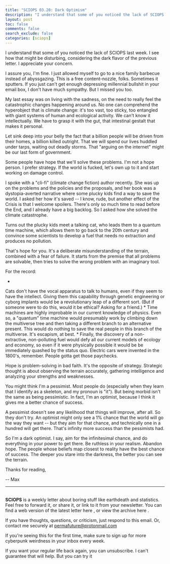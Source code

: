 ```yaml
---
title: "SCIOPS 03.20: Dark Optimism"
description: "I understand that some of you noticed the lack of SCIOPS last week"
layout: post
toc: false
comments: false
search_exclude: false
categories: [sciops]
---
```



 I understand that some of you noticed the lack of SCIOPS last week. I see how that might be disturbing, considering the dark flavor of the previous letter. I appreciate your concern.
   

  

 I assure you, I'm fine. I just allowed myself to go to a nice family barbecue instead of abyssgazing. This is a free content-nozzle, folks. Sometimes it sputters. If you just can't get enough depressing millennial bullshit in your email box, I don't have much sympathy. But I missed you too.
   

  

 My last essay was on living with the sadness, on the need to really feel the catastrophic changes happening around us. No one can comprehend the hyperobject that is climate change: it's too vast, too sticky, too entangled with giant systems of human and ecological activity. We can't know it intellectually. We have to grasp it with the gut, that intestinal gestalt that makes it personal.
   

  

 Let sink deep into your belly the fact that a billion people will be driven from their homes, a billion killed outright. That we will spend our lives huddled under tarps, waiting out deadly storms. That "arguing on the internet" might be our last form of government.
   

  

 Some people have hope that we'll solve these problems. I'm not a hope person. I prefer strategy. If the world is fucked, let's own up to it and start working on damage control.
   

  

 I spoke with a "cli-fi" (climate change fiction) author recently. She was up on the problems and the policies and the proposals, and her book was a dystopia-averted narrative where some plucky kids find a way to save the world. I asked her how it's saved -- I know, rude, but another effect of the Crisis is that I welcome spoilers. There's only so much time to read before the End, and I already have a big backlog. So I asked how she solved the climate catastrophe.
   

  

 Turns out the plucky kids meet a talking cat, who leads them to a quantum time machine, which allows them to go back to the 20th century and convince some scientists to develop a fuel that needs no extraction and produces no pollution.
   

  

 That's hope for you. It's a deliberate misunderstanding of the terrain, combined with a fear of failure. It starts from the premise that all problems are solvable, then tries to solve the wrong problem with an imaginary tool.
   

  

 For the record:

* 
 Cats don't have the vocal apparatus to talk to humans, even if they seem to have the intellect. Giving them this capability through genetic engineering or cyborg implants would be a revolutionary leap of a different sort. (But if someone were to do this, would it be ethical? Asking for a friend.)
* 
 Time machines are highly improbable in our current knowledge of physics. Even so, a "quantum" time machine would presumably work by climbing down the multiverse tree and then taking a different branch to an alternative present. This would do nothing to save the real people in this branch of the multiverse. It's escapism, at best.
* 
 Finally, the discovery of a non-extractive, non-polluting fuel would defy all our current models of ecology and economy, so even if it were physically possible it would be be immediately quashed by the status quo. Electric cars were invented in the 1800's, remember. People gotta get those paychecks.



 Hope is problem-solving in bad faith. It's the opposite of strategy. Strategic thought is about observing the terrain accurately, gathering intelligence and analyzing your strengths and weaknesses.
   

  

 You might think I'm a pessimist. Most people do (especially when they learn that I identify as a skeleton, and my pronoun is "it"). But being morbid isn't the same as being pessimistic. In fact, I'm an optimist, because I think it gives me a better chance of success.
   

  

 A pessimist doesn't see any likelihood that things will improve, after all. So they don't try. An optimist might only see a 1% chance that the world will go the way they want -- but they aim for that chance, and technically one in a hundred will get there. That's infinity more success than the pessimists had.
   

  

 So I'm a dark optimist. I say, aim for the infinitesimal chance, and do everything in your power to get there. Be ruthless in your realism. Abandon hope. The people whose beliefs map closest to reality have the best chance of success. The deeper you stare into the darkness, the better you can see the terrain.
   

  

 Thanks for reading,
   

 -- Max
   



---


###### 
**SCIOPS** 
 is a weekly letter about boring stuff like earthdeath and statistics. Feel free to forward it, or share it, or link to it from your newsletter. You can find a web version of the
 latest letter here
 , or view the
 archive here
 .
 

 If you have thoughts, questions, or criticism, just respond to this email. Or, contact me securely at
 permafuture@protonmail.com


 If you're seeing this for the first time, make sure to
 sign up
 for more cyberpunk weirdness in your inbox every week.
 

 If you want your regular life back again, you can unsubscribe. I can't guarantee that will help. But you can try it


